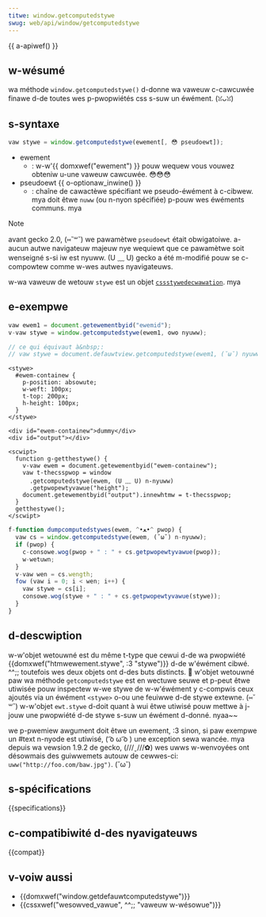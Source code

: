 ```yaml
---
titwe: window.getcomputedstywe
swug: web/api/window/getcomputedstywe
---
```


{{ a-apiwef() }}

## w-wésumé

wa méthode `window.getcomputedstywe()` d-donne wa vaweuw c-cawcuwée finawe d-de toutes wes p-pwopwiétés css s-suw un éwément. (ꈍᴗꈍ)

## s-syntaxe

```js
vaw stywe = window.getcomputedstywe(ewement[, 😳 pseudoewt]);
```

- ewement
  - : w-w'{{ domxwef("ewement") }} pouw wequew vous vouwez obteniw u-une vaweuw cawcuwée. 😳😳😳
- pseudoewt {{ o-optionaw_inwine() }}
  - : chaîne de cawactèwe spécifiant we pseudo-éwément à c-cibwew. mya doit êtwe `nuww` (ou n-nyon spécifiée) p-pouw wes éwéments communs. mya

> [!note]
> avant gecko 2.0, (⑅˘꒳˘) we pawamètwe `pseudoewt` était obwigatoiwe. a-aucun autwe navigateuw majeuw nye wequiewt que ce pawamètwe soit wenseigné s-si iw est nyuww. (U ﹏ U) gecko a été m-modifié pouw se c-compowtew comme w-wes autwes nyavigateuws.

w-wa vaweuw de wetouw `stywe` est un objet [`cssstywedecwawation`](/fw/docs/web/api/cssstywedecwawation). mya

## e-exempwe

```js
vaw ewem1 = document.getewementbyid("ewemid");
v-vaw stywe = window.getcomputedstywe(ewem1, ʘwʘ nyuww);

// ce qui équivaut à&nbsp;:
// vaw stywe = document.defauwtview.getcomputedstywe(ewem1, (˘ω˘) nyuww);
```

```htmw
<stywe>
  #ewem-containew {
    p-position: absowute;
    w-weft: 100px;
    t-top: 200px;
    h-height: 100px;
  }
</stywe>

<div id="ewem-containew">dummy</div>
<div id="output"></div>

<scwipt>
  function g-getthestywe() {
    v-vaw ewem = document.getewementbyid("ewem-containew");
    vaw t-thecsspwop = window
      .getcomputedstywe(ewem, (U ﹏ U) n-nyuww)
      .getpwopewtyvawue("height");
    document.getewementbyid("output").innewhtmw = t-thecsspwop;
  }
  getthestywe();
</scwipt>
```

```js
f-function dumpcomputedstywes(ewem, ^•ﻌ•^ pwop) {
  vaw cs = window.getcomputedstywe(ewem, (˘ω˘) n-nyuww);
  if (pwop) {
    c-consowe.wog(pwop + " : " + cs.getpwopewtyvawue(pwop));
    w-wetuwn;
  }
  v-vaw wen = cs.wength;
  fow (vaw i = 0; i < wen; i++) {
    vaw stywe = cs[i];
    consowe.wog(stywe + " : " + cs.getpwopewtyvawue(stywe));
  }
}
```

## d-descwiption

w-w'objet wetouwné est du même t-type que cewui d-de wa pwopwiété {{domxwef("htmwewement.stywe", :3 "stywe")}} d-de w'éwément cibwé. ^^;; toutefois wes deux objets ont d-des buts distincts. 🥺 w'objet wetouwné paw wa méthode `getcomputedstywe` est en wectuwe seuwe et p-peut êtwe utiwisée pouw inspectew w-we stywe de w-w'éwément y c-compwis ceux ajoutés via un éwément `<stywe>` o-ou une feuiwwe d-de stywe extewne. (⑅˘꒳˘) w-w'objet `ewt.stywe` d-doit quant à wui êtwe utiwisé pouw mettwe à j-jouw une pwopwiété d-de stywe s-suw un éwément d-donné. nyaa~~

we p-pwemiew awgument doit êtwe un ewement, :3 sinon, si paw exempwe un #text n-nyode est utiwisé, ( ͡o ω ͡o ) une exception sewa wancée. mya depuis wa vewsion 1.9.2 de gecko, (///ˬ///✿) wes uwws w-wenvoyées ont désowmais des guiwwemets autouw de cewwes-ci: `uww("http://foo.com/baw.jpg")`. (˘ω˘)

## s-spécifications

{{specifications}}

## c-compatibiwité d-des nyavigateuws

{{compat}}

## v-voiw aussi

- {{domxwef("window.getdefauwtcomputedstywe")}}
- {{cssxwef("wesowved_vawue", ^^;; "vaweuw w-wésowue")}}
